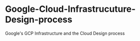 # Google-Cloud-Infrastrucuture-Design-process
Google's GCP Infrastructure and the Cloud Design process
